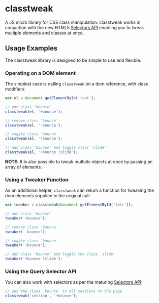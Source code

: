 # classtweak

A JS micro library for CSS class manipulation. classtweak works in conjuction with the new HTML5 [Selectors API](http://www.w3.org/TR/selectors-api/) enabling you to tweak multiple elements and classes at once.

## Usage Examples

The classtweak library is designed to be simple to use and flexible.

### Operating on a DOM element

The simplest case is calling `classtweak` on a dom reference, with class modifiers:

```js
var el = document.getElementById('test');

// add class 'bounce'
classtweak(el, '+bounce');

// remove class 'bounce'
classtweak(el, '-bounce');

// toggle class 'bounce
classtweak(el, '!bounce');

// add class 'bounce' and toggle class 'slide'
classtweak(el, '+bounce !slide');
```

__NOTE:__ It is also possible to tweak multiple objects at once by passing an array of elements.

### Using a Tweaker Function

As an additional helper, `classtweak` can return a function for tweaking the dom elements supplied in the original call:

```js
var tweaker = classtweak(document.getElementById('test'));

// add class 'bounce'
tweaker('+bounce');

// remove class 'bounce'
tweaker('-bounce');

// toggle class 'bounce'
tweaker('!bounce');

// add class 'bounce' and toggle the class 'slide'
tweaker('+bounce !slide');
```

### Using the Query Selector API

You can also work with selectors as per the maturing [Selectors API](http://www.w3.org/TR/selectors-api/):

```js
// add the class 'bounce' to all sections on the page
classtweak('section', '+bounce');
```

